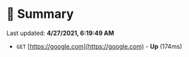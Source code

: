 # 📖 Summary
Last updated: **4/27/2021, 6:19:49 AM**

- `GET` [https://google.com](https://google.com) - **Up** (174ms)
